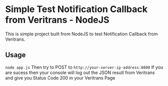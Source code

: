 # Simple Test Notification Callback from Veritrans - NodeJS

This is simple project built from NodeJS to test Notification Callback from Veritrans.


## Usage
`node app.js`
Then try to POST to `http://your-server-ip-address:8000`
If you are sucess then your console will log out the JSON result from Veritrans and give you Status Code 200 in your Veritrans Page




